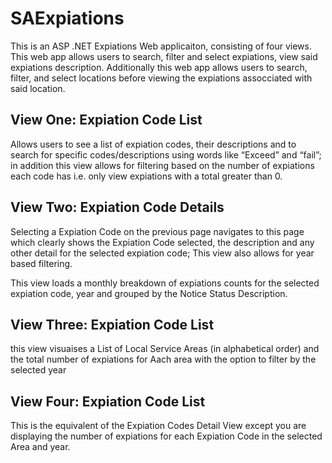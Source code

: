 # SAExpiations
 
This is an ASP .NET Expiations Web applicaiton, consisting of four views. This web app allows users to search, filter and select expiations, view said expiations description. Additionally this web app allows users to search, filter, and select locations before viewing the expiations assocciated with said location.
 
## View One: Expiation Code List 
Allows users to see a list of expiation codes, their descriptions and to search for specific codes/descriptions using words like “Exceed” and “fail”; in addition this view allows for filtering based on the number of expiations each code has i.e. only view expiations with a total greater than 0.

## View Two: Expiation Code Details 
Selecting a Expiation Code on the previous page navigates to this page which clearly shows the Expiation Code selected, the description and any other detail for the selected expiation code; This view also allows for year based filtering.

This view loads a monthly breakdown of expiations counts for the selected expiation code, year and grouped by the Notice Status Description.

## View Three: Expiation Code List 
this view visuaises a List of Local Service Areas (in alphabetical order) and the total number of expiations for Aach area with the option to filter by the selected year

## View Four: Expiation Code List 
This is the equivalent of the Expiation Codes Detail View except you are displaying the number of expiations for each Expiation Code in the selected Area and year.
